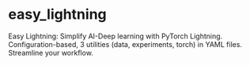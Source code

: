 # easy_lightning
Easy Lightning: Simplify AI-Deep learning with PyTorch Lightning. Configuration-based, 3 utilities (data, experiments, torch) in YAML files. Streamline your workflow.
